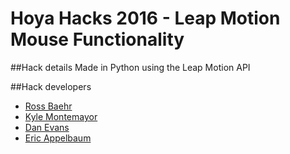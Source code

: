 # Hoya Hacks 2016 - Leap Motion Mouse Functionality

##Hack details
Made in Python using the Leap Motion API

##Hack developers
* [Ross Baehr](https://github.com/rbaehr/)
* [Kyle Montemayor](https://github.com/kmonte/)
* [Dan Evans](https://github.com/username/) 
* [Eric Appelbaum](https://github.com/erabaum/)
